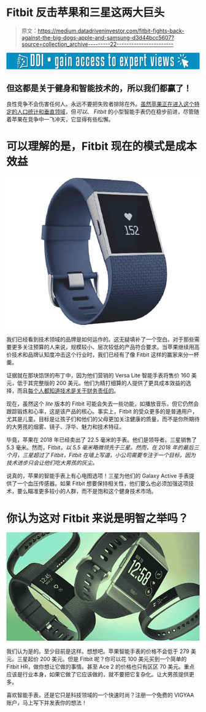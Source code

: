 # Fitbit 反击苹果和三星这两大巨头

> 原文：<https://medium.datadriveninvestor.com/fitbit-fights-back-against-the-big-dogs-apple-and-samsung-d3d44bcc5607?source=collection_archive---------22----------------------->

[![](img/87b8630b967bc4bff1cf2b363871968f.png)](http://www.track.datadriveninvestor.com/1B9E)

## 但这都是关于健身和智能技术的，所以我们都赢了！

良性竞争不会伤害任何人。永远不要把失败者排除在外。[虽然苹果正在进入这个特定的人口统计和垂直领域](https://vigyaa.com/@pierre/apple-will-be-actively-targeting-a-most-unusual-industry-very-soo-7296bed7/)，但*可以*、 *Fitbit* 的小型智能手表仍在稳步前进，尽管随着苹果在竞争中一飞冲天，它显得有些松懈。

# 可以理解的是，Fitbit 现在的模式是成本效益

![](img/b1725a7f2346ef46ba9fb7efb852f68b.png)

我们已经看到技术领域的品牌是如何运作的。这无疑填补了一个空白。对于那些需要更多关注预算的人来说，规模较小、层次较低的产品符合要求。当苹果继续用高价技术和品牌认知度冲击这个行业时，我们已经有了像 Fitbit 这样的赢家来分一杯羹。

证据就在那块馅饼的布丁中，因为他们营销的 Versa Lite 智能手表将售价 160 美元，低于其完整版的 200 美元。他们为精打细算的人提供了更具成本效益的选择，而且[每个人都知道技术是关于财务责任的](https://vigyaa.com/@pierre/5-reasons-why-mobile-technology-benefits-the-money-minded-00331c57/)。

现在，虽然这个 *lite* 版本的 Fitbit 可能会失去一些功能，如播放音乐，但它仍然会跟踪锻炼和心率，这是该产品的核心。事实上，Fitbit 的受众更多的是普通用户，尤其是儿童。目标是让孩子们和他们的父母更加关注健康的质量，而不是你所期待的大男孩的烟雾、镜子、浮华、魅力和技术特征。

毕竟，苹果在 2018 年已经卖出了 22.5 毫米的手表。他们是领导者。三星销售了 5.3 毫米。然而，Fitbit，*以 5.5 毫米略微领先于三星。然而，在 2018 年的最后三个月，三星超过了 Fitbit，Fitbit 在墙上写道，小公司需要专注于一个目标，因为技术进步只会让他们吃大男孩的灰尘。*

说真的，苹果的智能手表上有心电图选项！三星为他们的 Galaxy Active 手表提供了一个血压传感器。如果 Fitbit 想要保持相关性，他们要么也必须加强这项技术，要么瞄准更多较小的人群，而不是饱和这个健身技术市场。

# 你认为这对 Fitbit 来说是明智之举吗？

![](img/268dc1eb58186fd75973c8c8ca1047fd.png)

我们认为是的。至少目前是这样。想想吧。苹果智能手表的价格不会低于 279 美元。三星起价 200 美元。但是 Fitbit 呢？你可以花 100 美元买到一个简单的 Fitbit HR，做你想让它做的事情。甚至 Ace 2 的价格也只有区区 70 美元。重点应该是行业本身，如果它做了它应该做的，就不要把它复杂化。让大男孩提供更多。

喜欢智能手表，还是它只是科技领域的一个快速时尚？注册一个免费的 VIGYAA 账户，马上写下并发表你的想法！